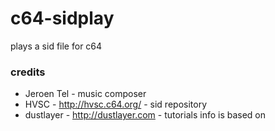 # c64-sidplay
plays a sid file for c64

### credits
- Jeroen Tel - music composer
- HVSC - http://hvsc.c64.org/ - sid repository
- dustlayer - http://dustlayer.com - tutorials info is based on
